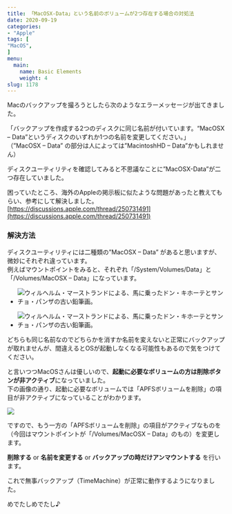 ```yaml
---
title: 「MacOSX-Data」という名前のボリュームが2つ存在する場合の対処法
date: 2020-09-19
categories:
- "Apple"
tags: [
"MacOS",
]
menu:
  main:
    name: Basic Elements
    weight: 4
slug: 1178
---
```

Macのバックアップを撮ろうとしたら次のようなエラーメッセージが出てきました。

「バックアップを作成する2つのディスクに同じ名前が付いています。“MacOSX – Data”というディスクのいずれか1つの名前を変更してください。」  
（”MacOSX – Data” の部分は人によっては”MacintoshHD – Data”かもしれません）

ディスクユーティリティを確認してみると不思議なことに”MacOSX-Data”が二つ存在していました。

困っていたところ、海外のAppleの掲示板に似たような問題があったと教えてもらい、参考にして解決しました。  
[https://discussions.apple.com/thread/250731491](https://discussions.apple.com/thread/250731491)

### 解決方法

ディスクユーティリティには二種類の”MacOSX – Data” があると思いますが、微妙にそれぞれ違っています。  
例えばマウントポイントをみると、それぞれ「/System/Volumes/Data」と「/Volumes/MacOSX – Data」になっています。  

-   ![ウィルヘルム・マーストランドによる、馬に乗ったドン・キホーテとサンチョ・パンザの古い鉛筆画。](https://lh3.googleusercontent.com/pw/ACtC-3eAkLzhTX_fjbltc5U1sf7nj7f6Q3fRgBKubmf46ApnkfhR9fcTgQLzFL3E00ztJOvHOVEmZwSaYsLbvoAJ2WgowGiWMkjsjoj0I5B7KhTMpLBd8faxrHUVi1z-dPTqQi9BjNzdl-8CCPOKWN2TWm-k=w622-h338-no)

-   ![ウィルヘルム・マーストランドによる、馬に乗ったドン・キホーテとサンチョ・パンザの古い鉛筆画。](https://lh3.googleusercontent.com/pw/ACtC-3cyWD6MfoGcuFkI73kv9VkXuaIraghRJb6YBK922lyX1H-ct8nyvoZHoO2XOc5lSCvC_9KWJS3_lfBACAsn2PdOzALT5NyvRzAKyoPYgCcnUTqe2pWOhK34QDQsJ_sn1rgecjLoq5qW1-hyHF_SyWAC=w622-h339-no)


どちらも同じ名前なのでどちらかを消すか名前を変えないと正常にバックアップが取れませんが、間違えるとOSが起動しなくなる可能性もあるので気をつけてください。

と言いつつMacOSさんは優しいので、**起動に必要なボリュームの方は削除ボタンが非アクティブ**になっていました。  
下の画像の通り、起動に必要なボリュームでは「APFSボリュームを削除」の項目が非アクティブになっていることがわかります。

![](https://lh3.googleusercontent.com/pw/ACtC-3eF1uArg0ej02FTn3BMSMesvb0xYHketMSQuAgwMAEKxRXvm6lIqXfC5N6nFCUK_b0k5hwqM1n2fZcQT4p7UlIebd0mWg08dMbSNms5Ce8oUHoAP9IkOM7Q7sxnNTqqz-c4LFtm2mEN56oQ83esbxB3=w622-h372-no)

ですので、もう一方の「APFSボリュームを削除」の項目がアクティブなものを（今回はマウントポイントが「/Volumes/MacOSX – Data」のもの）を変更します。

**削除する** or **名前を変更する** or **バックアップの時だけアンマウントする** を行います。

これで無事バックアップ（TimeMachine）が正常に動作するようになりました。

めでたしめでたし♪
